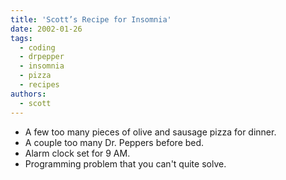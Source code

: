 ```yaml
---
title: 'Scott’s Recipe for Insomnia'
date: 2002-01-26
tags:
  - coding
  - drpepper
  - insomnia
  - pizza
  - recipes
authors:
  - scott
---
```


- A few too many pieces of olive and sausage pizza for dinner.
- A couple too many Dr. Peppers before bed.
- Alarm clock set for 9 AM.
- Programming problem that you can't quite solve.
